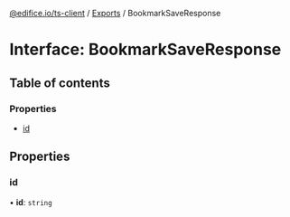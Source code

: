 [@edifice.io/ts-client](../README.md) / [Exports](../modules.md) / BookmarkSaveResponse

# Interface: BookmarkSaveResponse

## Table of contents

### Properties

- [id](BookmarkSaveResponse.md#id)

## Properties

### id

• **id**: `string`
